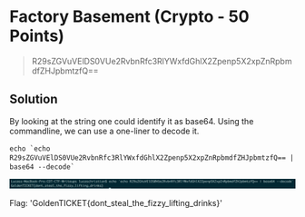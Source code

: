 # Factory Basement (Crypto - 50 Points)

> R29sZGVuVElDS0VUe2RvbnRfc3RlYWxfdGhlX2Zpenp5X2xpZnRpbmdfZHJpbmtzfQ==

Solution
--------

By looking at the string one could identify it as base64. Using the commandline, we can use a one-liner to decode it.

```
echo `echo R29sZGVuVElDS0VUe2RvbnRfc3RlYWxfdGhlX2Zpenp5X2xpZnRpbmdfZHJpbmtzfQ== | base64 --decode`
```

![](./b64_decode.png)

Flag: 'GoldenTICKET{dont_steal_the_fizzy_lifting_drinks}'

